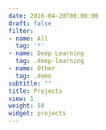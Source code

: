 ```yaml
---
date: 2016-04-20T00:00:00
draft: false
filter:
- name: All
  tag: '*'
- name: Deep Learning
  tag: .deep-learning
- name: Other
  tag: .demo
subtitle: ""
title: Projects
view: 1
weight: 50
widget: projects
---
```


